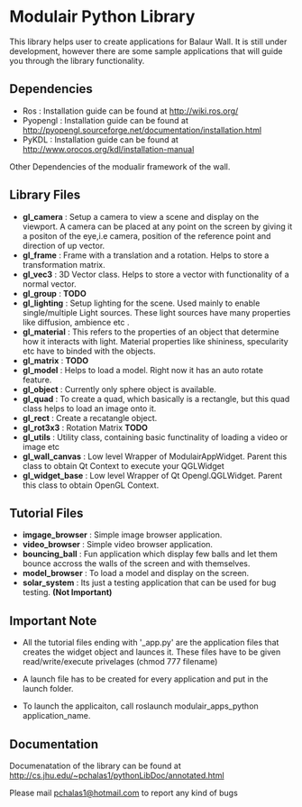 Modulair Python Library
=======================

This library helps user to create applications for Balaur Wall. It is still under development, however there are some sample applications that will guide you through the library functionality.

Dependencies
------------
- Ros      : Installation guide can be found at http://wiki.ros.org/
- Pyopengl : Installation guide can be found at http://pyopengl.sourceforge.net/documentation/installation.html
- PyKDL    : Installation guide can be found at http://www.orocos.org/kdl/installation-manual

Other Dependencies of the modualir framework of the wall.

Library Files
-------------

- **gl_camera**      : Setup a camera to view a scene and display on the viewport. A camera can be placed at any point on the screen by giving it a positon of the eye,i.e camera, position of the reference point and direction of up vector.
- **gl_frame**       : Frame with a translation and a rotation. Helps to store a transformation matrix.
- **gl_vec3**		 : 3D Vector class. Helps to store a vector with functionality of a normal vector.
- **gl_group**       : **TODO**
- **gl_lighting**    : Setup lighting for the scene. Used mainly to enable single/multiple Light sources. These light sources have many properties like diffusion, ambience etc .
- **gl_material**    : This refers to the properties of an object that determine how it interacts with light. Material properties like shininess, specularity etc have to binded with the objects.
- **gl_matrix**      : **TODO**
- **gl_model**       : Helps to load a model. Right now it has an auto rotate feature.
- **gl_object**      : Currently only sphere object is available. 
- **gl_quad**        : To create a quad, which basically is a rectangle, but this quad class helps to load an image onto it.
- **gl_rect**        : Create a recatangle object. 
- **gl_rot3x3**      : Rotation Matrix **TODO**
- **gl_utils**       : Utility class, containing basic functinality of loading a video or image etc
- **gl_wall_canvas** : Low level Wrapper of ModulairAppWidget. Parent this class to obtain Qt Context to execute your QGLWidget
- **gl_widget_base** : Low level Wrapper of Qt Opengl.QGLWidget. Parent this class to obtain OpenGL Context.


Tutorial Files
--------------

- **imgage_browser** : Simple image browser application. 
- **video_browser**  : Simple video browser application.
- **bouncing_ball**  : Fun application which display few balls and let them bounce accross the walls of the screen and with themselves.
- **model_browser**  : To load a model and display on the screen.
- **solar_system**   : Its just a testing application that can be used for bug testing. **(Not Important)**

Important Note 
-------------- 
- All the tutorial files ending with '_app.py' are the application files that creates the widget object and launces it. These files have to be given read/write/execute privelages (chmod 777 filename)

- A launch file has to be created for every application and put in the launch folder. 

- To launch the applicaiton, call roslaunch modulair_apps_python application_name.

Documentation
-------------
Documenatation of the library can be found at http://cs.jhu.edu/~pchalas1/pythonLibDoc/annotated.html


Please mail pchalas1@hotmail.com to report any kind of bugs
